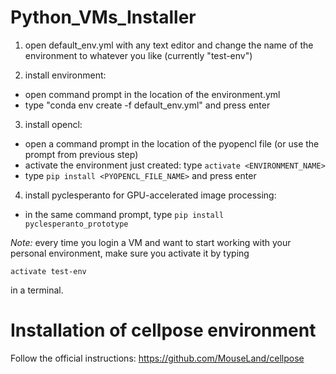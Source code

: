 # Python_VMs_Installer

1. open default_env.yml with any text editor and change the name of the environment to whatever you like (currently "test-env")

2. install environment: 
  * open command prompt in the location of the environment.yml
  * type "conda env create -f default_env.yml" and press enter

3. install opencl:
  * open a command prompt in the location of the pyopencl file (or use the prompt from previous step)
  * activate the environment just created: type ```activate <ENVIRONMENT_NAME>```
  * type ```pip install <PYOPENCL_FILE_NAME>``` and press enter

4. install pyclesperanto for GPU-accelerated image processing:
  * in the same command prompt, type ```pip install pyclesperanto_prototype```

*Note:* every time you login a VM and want to start working with your personal environment, make sure you activate it by typing
```
activate test-env
```
in a terminal.

# Installation of cellpose environment

Follow the official instructions:
https://github.com/MouseLand/cellpose

